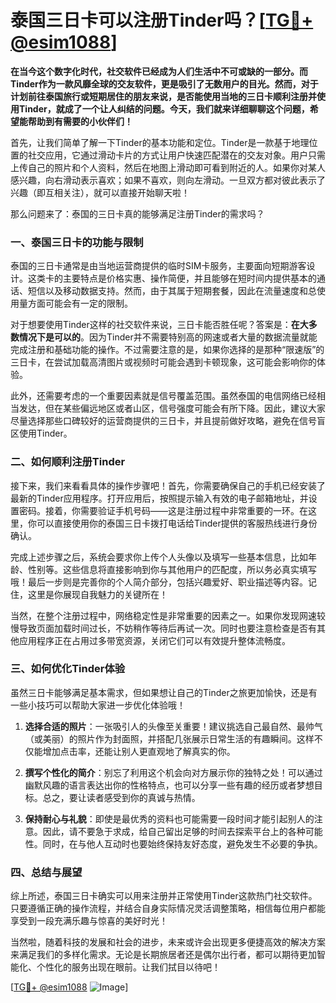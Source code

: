 # 泰国三日卡可以注册Tinder吗？[[TG💪+ @esim1088](https://t.me/s/esim1088)]

**在当今这个数字化时代，社交软件已经成为人们生活中不可或缺的一部分。而Tinder作为一款风靡全球的交友软件，更是吸引了无数用户的目光。然而，对于计划前往泰国旅行或短期居住的朋友来说，是否能使用当地的三日卡顺利注册并使用Tinder，就成了一个让人纠结的问题。今天，我们就来详细聊聊这个问题，希望能帮助到有需要的小伙伴们！**

首先，让我们简单了解一下Tinder的基本功能和定位。Tinder是一款基于地理位置的社交应用，它通过滑动卡片的方式让用户快速匹配潜在的交友对象。用户只需上传自己的照片和个人资料，然后在地图上滑动即可看到附近的人。如果你对某人感兴趣，向右滑动表示喜欢；如果不喜欢，则向左滑动。一旦双方都对彼此表示了兴趣（即互相关注），就可以直接开始聊天啦！

那么问题来了：泰国的三日卡真的能够满足注册Tinder的需求吗？

### **一、泰国三日卡的功能与限制**

泰国的三日卡通常是由当地运营商提供的临时SIM卡服务，主要面向短期游客设计。这类卡的主要特点是价格实惠、操作简便，并且能够在短时间内提供基本的通话、短信以及移动数据支持。然而，由于其属于短期套餐，因此在流量速度和总使用量方面可能会有一定的限制。

对于想要使用Tinder这样的社交软件来说，三日卡能否胜任呢？答案是：**在大多数情况下是可以的**。因为Tinder并不需要特别高的网速或者大量的数据流量就能完成注册和基础功能的操作。不过需要注意的是，如果你选择的是那种“限速版”的三日卡，在尝试加载高清图片或视频时可能会遇到卡顿现象，这可能会影响你的体验。

此外，还需要考虑的一个重要因素就是信号覆盖范围。虽然泰国的电信网络已经相当发达，但在某些偏远地区或者山区，信号强度可能会有所下降。因此，建议大家尽量选择那些口碑较好的运营商提供的三日卡，并且提前做好攻略，避免在信号盲区使用Tinder。

### **二、如何顺利注册Tinder**

接下来，我们来看看具体的操作步骤吧！首先，你需要确保自己的手机已经安装了最新的Tinder应用程序。打开应用后，按照提示输入有效的电子邮箱地址，并设置密码。接着，你需要验证手机号码——这是注册过程中非常重要的一环。在这里，你可以直接使用你的泰国三日卡拨打电话给Tinder提供的客服热线进行身份确认。

完成上述步骤之后，系统会要求你上传个人头像以及填写一些基本信息，比如年龄、性别等。这些信息将直接影响到你与其他用户的匹配度，所以务必真实填写哦！最后一步则是完善你的个人简介部分，包括兴趣爱好、职业描述等内容。记住，这里是你展现自我魅力的关键所在！

当然，在整个注册过程中，网络稳定性是非常重要的因素之一。如果你发现网速较慢导致页面加载时间过长，不妨稍作等待后再试一次。同时也要注意检查是否有其他应用程序正在占用过多带宽资源，关闭它们可以有效提升整体流畅度。

### **三、如何优化Tinder体验**

虽然三日卡能够满足基本需求，但如果想让自己的Tinder之旅更加愉快，还是有一些小技巧可以帮助大家进一步优化体验哦！

1. **选择合适的照片**：一张吸引人的头像至关重要！建议挑选自己最自然、最帅气（或美丽）的照片作为封面照，并搭配几张展示日常生活的有趣瞬间。这样不仅能增加点击率，还能让别人更直观地了解真实的你。
   
2. **撰写个性化的简介**：别忘了利用这个机会向对方展示你的独特之处！可以通过幽默风趣的语言表达出你的性格特点，也可以分享一些有趣的经历或者梦想目标。总之，要让读者感受到你的真诚与热情。

3. **保持耐心与礼貌**：即使是最优秀的资料也可能需要一段时间才能引起别人的注意。因此，请不要急于求成，给自己留出足够的时间去探索平台上的各种可能性。同时，在与他人互动时也要始终保持友好态度，避免发生不必要的争执。

### **四、总结与展望**

综上所述，泰国三日卡确实可以用来注册并正常使用Tinder这款热门社交软件。只要遵循正确的操作流程，并结合自身实际情况灵活调整策略，相信每位用户都能享受到一段充满乐趣与惊喜的美好时光！

当然啦，随着科技的发展和社会的进步，未来或许会出现更多便捷高效的解决方案来满足我们的多样化需求。无论是长期旅居者还是偶尔出行者，都可以期待更加智能化、个性化的服务出现在眼前。让我们拭目以待吧！

[[TG💪+ @esim1088](https://t.me/s/esim1088) ![Image](https://i.postimg.cc/4NQfJmqS/Snipaste-2025-05-13-00-14-12.png)]